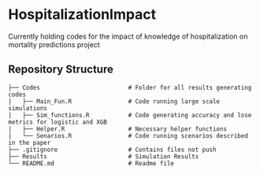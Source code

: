 # HospitalizationImpact
 Currently holding codes for the impact of knowledge of hospitalization on mortality predictions project
 
 ## Repository Structure
```
├── Codes                         # Folder for all results generating codes
|   ├── Main_Fun.R                # Code running large scale simulations
|   ├── Sim_functions.R           # Code generating accuracy and lose metrics for logistic and XGB
|   ├── Helper.R                  # Necessary helper functions 
|   └── Senarios.R                # Code running scenarios described in the paper
├── .gitignore                    # Contains files not push
├── Results                       # Simulation Results
└── README.md                     # Readme file
``` 
